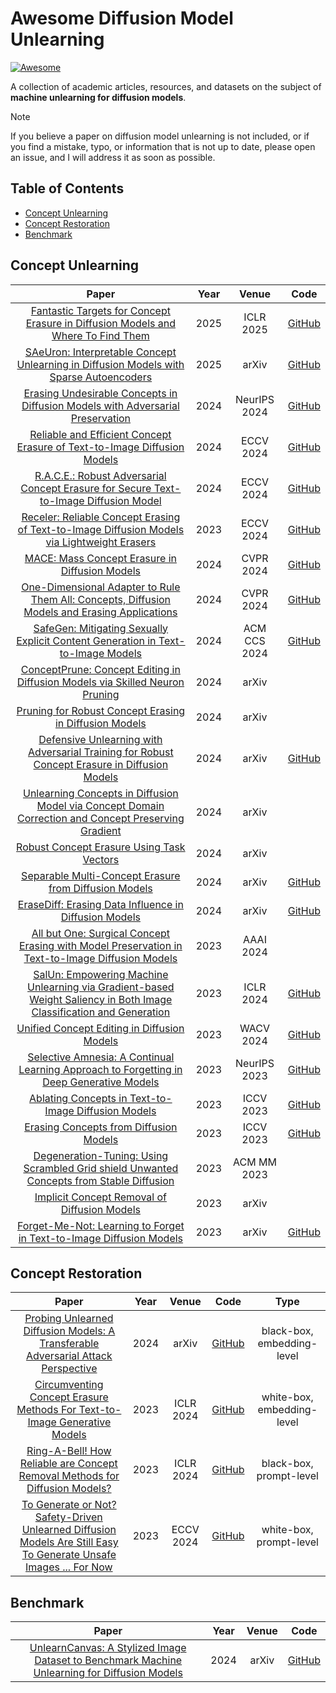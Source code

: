 # Awesome Diffusion Model Unlearning

[![Awesome](https://awesome.re/badge.svg)](https://awesome.re)

A collection of academic articles, resources, and datasets on the subject of **machine unlearning for diffusion models**.

> [!NOTE]
> If you believe a paper on diffusion model unlearning is not included, or if you find a mistake, typo, or information that is not up to date, please open an issue, and I will address it as soon as possible.

## Table of Contents

- [Concept Unlearning](#concept-unlearning)
- [Concept Restoration](#concept-restoration)
- [Benchmark](#benchmark)

## Concept Unlearning

| Paper                                                        | Year | Venue     | Code                                                         |
| :----------------------------------------------------------: | :--: | :-------: | :----------------------------------------------------------: |
| [Fantastic Targets for Concept Erasure in Diffusion Models and Where To Find Them](https://arxiv.org/abs/2501.18950) | 2025 | ICLR 2025 | [GitHub](https://github.com/tuananhbui89/Adaptive-Guided-Erasure) |
| [SAeUron: Interpretable Concept Unlearning in Diffusion Models with Sparse Autoencoders](https://arxiv.org/abs/2501.18052) | 2025 | arXiv | [GitHub](https://github.com/cywinski/SAeUron) |
| [Erasing Undesirable Concepts in Diffusion Models with Adversarial Preservation](https://arxiv.org/abs/2410.15618) | 2024 | NeurIPS 2024 | [GitHub](https://github.com/tuananhbui89/Erasing-Adversarial-Preservation) |
| [Reliable and Efficient Concept Erasure of Text-to-Image Diffusion Models](https://arxiv.org/abs/2407.12383) | 2024 | ECCV 2024 | [GitHub](https://github.com/CharlesGong12/RECE) |
| [R.A.C.E.: Robust Adversarial Concept Erasure for Secure Text-to-Image Diffusion Model](https://arxiv.org/abs/2405.16341) | 2024 | ECCV 2024 | [GitHub](https://github.com/chkimmmmm/R.A.C.E.) |
| [Receler: Reliable Concept Erasing of Text-to-Image Diffusion Models via Lightweight Erasers](https://arxiv.org/abs/2311.17717) | 2023 | ECCV 2024 | [GitHub](https://github.com/jasper0314-huang/Receler) |
| [MACE: Mass Concept Erasure in Diffusion Models](https://arxiv.org/abs/2403.06135) | 2024 | CVPR 2024 | [GitHub](https://github.com/Shilin-LU/MACE) |
| [One-Dimensional Adapter to Rule Them All: Concepts, Diffusion Models and Erasing Applications](https://arxiv.org/abs/2312.16145) | 2024 | CVPR 2024 | [GitHub](https://github.com/Con6924/SPM) |
| [SafeGen: Mitigating Sexually Explicit Content Generation in Text-to-Image Models](https://arxiv.org/abs/2404.06666) | 2024 | ACM CCS 2024 | [GitHub](https://github.com/LetterLiGo/SafeGen_CCS2024) |
| [ConceptPrune: Concept Editing in Diffusion Models via Skilled Neuron Pruning](https://arxiv.org/abs/2405.19237) | 2024 | arXiv |  |
| [Pruning for Robust Concept Erasing in Diffusion Models](https://arxiv.org/abs/2405.16534) | 2024 | arXiv |  |
| [Defensive Unlearning with Adversarial Training for Robust Concept Erasure in Diffusion Models](https://arxiv.org/abs/2405.15234) | 2024 | arXiv | [GitHub](https://github.com/OPTML-Group/AdvUnlearn) |
| [Unlearning Concepts in Diffusion Model via Concept Domain Correction and Concept Preserving Gradient](https://arxiv.org/abs/2405.15304) | 2024 | arXiv |  |
| [Robust Concept Erasure Using Task Vectors](https://arxiv.org/abs/2404.03631) | 2024 | arXiv |  |
| [Separable Multi-Concept Erasure from Diffusion Models](https://arxiv.org/abs/2402.05947) | 2024 | arXiv | [GitHub](https://github.com/Dlut-lab-zmn/SepCE4MU) |
| [EraseDiff: Erasing Data Influence in Diffusion Models](https://arxiv.org/abs/2401.05779) | 2024 | arXiv | [GitHub](https://github.com/JingWu321/EraseDiff) |
| [All but One: Surgical Concept Erasing with Model Preservation in Text-to-Image Diffusion Models](https://arxiv.org/abs/2312.12807) | 2023 | AAAI 2024 |                                                              |
| [SalUn: Empowering Machine Unlearning via Gradient-based Weight Saliency in Both Image Classification and Generation](https://arxiv.org/abs/2310.12508) | 2023 | ICLR 2024 | [GitHub](https://github.com/OPTML-Group/Unlearn-Saliency) |
| [Unified Concept Editing in Diffusion Models](https://arxiv.org/abs/2308.14761) | 2023 | WACV 2024 | [GitHub](https://github.com/rohitgandikota/unified-concept-editing) |
| [Selective Amnesia: A Continual Learning Approach to Forgetting in Deep Generative Models](https://arxiv.org/abs/2305.10120) | 2023 | NeurIPS 2023 | [GitHub](https://github.com/clear-nus/selective-amnesia)     |
| [Ablating Concepts in Text-to-Image Diffusion Models](https://arxiv.org/abs/2303.13516) | 2023 | ICCV 2023 | [GitHub](https://github.com/nupurkmr9/concept-ablation)      |
| [Erasing Concepts from Diffusion Models](https://arxiv.org/abs/2303.07345) | 2023 | ICCV 2023 | [GitHub](https://github.com/rohitgandikota/erasing)          |
| [Degeneration-Tuning: Using Scrambled Grid shield Unwanted Concepts from Stable Diffusion](https://arxiv.org/abs/2308.02552) | 2023 | ACM MM 2023 |  |
| [Implicit Concept Removal of Diffusion Models](https://arxiv.org/abs/2310.05873) | 2023 | arXiv |  |
| [Forget-Me-Not: Learning to Forget in Text-to-Image Diffusion Models](https://arxiv.org/abs/2303.17591) | 2023 | arXiv     | [GitHub](https://github.com/SHI-Labs/Forget-Me-Not)          |

## Concept Restoration

|                            Paper                             | Year |   Venue   |                             Code                             |            Type            |
| :----------------------------------------------------------: | :--: | :-------: | :----------------------------------------------------------: | :------------------------: |
| [Probing Unlearned Diffusion Models: A Transferable Adversarial Attack Perspective](https://arxiv.org/abs/2404.19382) | 2024 |   arXiv   |           [GitHub](https://github.com/hxxdtd/PUND)           | black-box, embedding-level |
| [Circumventing Concept Erasure Methods For Text-to-Image Generative Models](https://arxiv.org/abs/2308.01508) | 2023 | ICLR 2024 | [GitHub](https://github.com/NYU-DICE-Lab/circumventing-concept-erasure) | white-box, embedding-level |
| [Ring-A-Bell! How Reliable are Concept Removal Methods for Diffusion Models?](https://arxiv.org/abs/2310.10012) | 2023 | ICLR 2024 |     [GitHub](https://github.com/chiayi-hsu/Ring-A-Bell)      |  black-box, prompt-level   |
| [To Generate or Not? Safety-Driven Unlearned Diffusion Models Are Still Easy To Generate Unsafe Images ... For Now](https://arxiv.org/abs/2310.11868) | 2023 | ECCV 2024 | [GitHub](https://github.com/OPTML-Group/Diffusion-MU-Attack) |  white-box, prompt-level   |

## Benchmark

|                            Paper                             | Year | Venue |                          Code                          |
| :----------------------------------------------------------: | :--: | :---: | :----------------------------------------------------: |
| [UnlearnCanvas: A Stylized Image Dataset to Benchmark Machine Unlearning for Diffusion Models](https://arxiv.org/abs/2402.11846) | 2024 | arXiv | [GitHub](https://github.com/OPTML-Group/UnlearnCanvas) |
